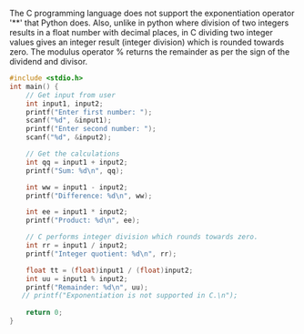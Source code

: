 The C programming language does not support the exponentiation operator '**' that Python does. Also, unlike in python where division of two integers results in a float number with decimal places, in C dividing two integer values gives an integer result (integer division) which is rounded towards zero. The modulus operator % returns the remainder as per the sign of the dividend and divisor.
```c
#include <stdio.h>
int main() {
    // Get input from user
    int input1, input2;
    printf("Enter first number: ");
    scanf("%d", &input1);
    printf("Enter second number: ");
    scanf("%d", &input2);

    // Get the calculations 
    int qq = input1 + input2;
    printf("Sum: %d\n", qq);

    int ww = input1 - input2;
    printf("Difference: %d\n", ww);

    int ee = input1 * input2;
    printf("Product: %d\n", ee);

    // C performs integer division which rounds towards zero. 
    int rr = input1 / input2;
    printf("Integer quotient: %d\n", rr);

    float tt = (float)input1 / (float)input2;
    int uu = input1 % input2;
    printf("Remainder: %d\n", uu);
   // printf("Exponentiation is not supported in C.\n");
  
    return 0;
}
```
